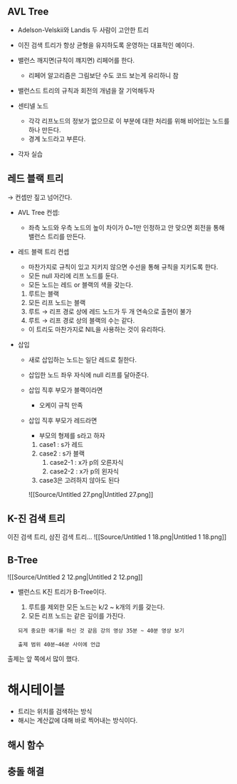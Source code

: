 ## AVL Tree
- Adelson-Velskii와 Landis 두 사람이 고안한 트리
- 이진 검색 트리가 항상 균형을 유지하도록 운영하는 대표적인 예이다.
- 밸런스 깨지면(규칙이 꺠지면) 리페어를 한다.
    
    - 리페어 알고리즘은 그림보단 수도 코드 보는게 유리하니 참
    
      
    
- 밸런스드 트리의 규칙과 회전의 개념을 잘 기억해두자
  
- 센티넬 노드
    - 각각 리프노드의 정보가 없으므로 이 부분에 대한 처리를 위해 비어있는 노드를 하나 만든다.
    - 경계 노드라고 부른다.
- 각자 실습
  
## 레드 블랙 트리
→ 컨셉만 짚고 넘어간다.
- AVL Tree 컨셉:
    
    - 좌측 노드와 우측 노드의 높이 차이가 0~1만 인정하고 안 맞으면 회전을 통해 밸런스 트리를 만든다.
    
      
    
- 레드 블랙 트리 컨셉
    
    - 마찬가지로 규칙이 있고 지키지 않으면 수선을 통해 규칙을 지키도록 한다.
    - 모든 null 자리에 리프 노드를 둔다.
    - 모든 노드는 레드 or 블랙의 색을 갖는다.
    
      
    
    1. 루트는 블랙
    2. 모든 리프 노드는 블랙
    3. 루트 → 리프 경로 상에 레드 노드가 두 개 연속으로 출현이 불가
    4. 루트 → 리프 경로 상의 블랙의 수는 같다.
    
      
    
    - 이 트리도 마찬가지로 NIL을 사용하는 것이 유리하다.
  
- 삽입
    
    - 새로 삽입하는 노드는 일단 레드로 칠한다.
    - 삽입한 노드 좌우 자식에 null 리프를 달아준다.
    
      
    
    - 삽입 직후 부모가 블랙이라면
        - 오케이 규칙 만족
    - 삽입 직후 부모가 레드라면
        
        - 부모의 형제를 s라고 하자
        
        1. case1 : s가 레드
        2. case2 : s가 블랙
            1. case2-1 : x가 p의 오른자식
            2. case2-2 : x가 p의 왼자식
        3. case3은 고려하지 않아도 된다
        
        ![[Source/Untitled 27.png|Untitled 27.png]]
        
          
        
## K-진 검색 트리
이진 검색 트리, 삼진 검색 트리…
![[Source/Untitled 1 18.png|Untitled 1 18.png]]
  
## B-Tree
![[Source/Untitled 2 12.png|Untitled 2 12.png]]
- 밸런스드 K진 트리가 B-Tree이다.
    
    1. 루트를 제외한 모든 노드는 k/2 ~ k개의 키를 갖는다.
    2. 모든 리프 노드는 같은 깊이를 가진다.
    
    `되게 중요한 얘기를 하신 것 같음 강의 영상 35분 ~ 40분 영상 보기`
    
    `출제 범위 40분~46분 사이에 언급`
    
      
    
출제는 앞 쪽에서 많이 했다.
  
# 해시테이블
- 트리는 위치를 검색하는 방식
- 해시는 계산값에 대해 바로 찍어내는 방식이다.
## 해시 함수
  
  
## 충돌 해결